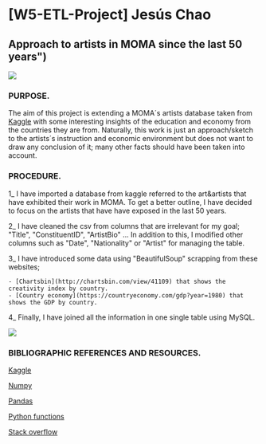# [W5-ETL-Project] Jesús Chao

## Approach to artists in MOMA since the last 50 years")

![](https://losviajesdesofia.com/wp-content/uploads/MoMA-Museum.jpg)

### PURPOSE.

The aim of this project is extending a MOMA´s artists database taken from [Kaggle](https://www.kaggle.com/momanyc/museum-collection) with some interesting insights of the education and economy from the countries they are from. Naturally, this work is just an approach/sketch to the artists´s instruction and economic environment but does not want to draw any conclusion of it; many other facts should have been taken into account.

### PROCEDURE.

1_ I have imported a database from kaggle referred to the art&artists that have exhibited their work in MOMA. To get a better outline, I have decided to focus on the artists that have have exposed in the last 50 years.

2_ I have cleaned the csv from columns that are irrelevant for my goal; "Title", "ConstituentID", "ArtistBio" ... In addition to this, I modified other columns such as "Date", "Nationality" or "Artist" for managing the table.


3_ I have introduced some data using "BeautifulSoup" scrapping from these websites;

    - [Chartsbin](http://chartsbin.com/view/41109) that shows the creativity index by country.
    - [Country economy](https://countryeconomy.com/gdp?year=1980) that shows the GDP by country.

4_ Finally, I have joined all the information in one single table using MySQL.


![](https://i.ytimg.com/vi/v9YSbIEhFik/maxresdefault.jpg)


### BIBLIOGRAPHIC REFERENCES AND RESOURCES.

[Kaggle](https://www.kaggle.com/datasets)

[Numpy](https://numpy.org/doc/1.18/)

[Pandas](https://pandas.pydata.org/)

[Python functions](https://docs.python.org/3/library/functions.html)

[Stack overflow](https://stackoverflow.com/)